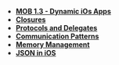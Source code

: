 - **[MOB 1.3 - Dynamic iOs Apps](README.md)**
- **[Closures](Lessons/Lesson2/README.md)**
- **[Protocols and Delegates](Lessons/Lesson3/README.md)**
- **[Communication Patterns](Lessons/Lesson4/README.md)**
- **[Memory Management](Lessons/Lesson5/README.md)**
- **[JSON in iOS](Lessons/Lesson6/README.md)**
